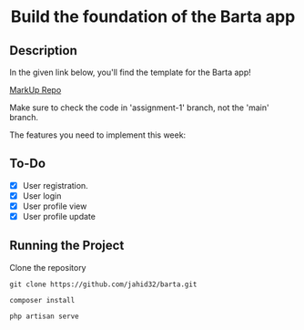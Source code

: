 <h1 align="center">Build the foundation of the Barta app</h1>

## Description
In the given link below, you'll find the template for the Barta app! 

[MarkUp Repo](https://github.com/alnahian2003/barta-template/tree/assignment-1?authuser=0)

Make sure to check the code in 'assignment-1' branch, not the 'main' branch.


The features you need to implement this week:

## To-Do

- [x] User registration.
- [x] User login
- [x] User profile view
- [x] User profile update

## Running the Project

Clone the repository 
```
git clone https://github.com/jahid32/barta.git 

composer install

php artisan serve
```



